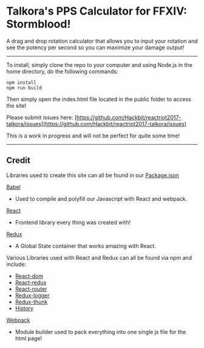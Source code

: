 # Talkora's PPS Calculator for FFXIV: Stormblood!

A drag and drop rotation calculator that allows you to input your rotation and see the potency per second so you can maximize your damage output!
***
To install, simply clone the repo to your computer and using Node.js in the home directory, do the following commands:
```
npm install
npm run build
```
Then simply open the index.html file located in the public folder to access the site!

Please submit issues here: [https://github.com/Hackbit/reactriot2017-talkora/issues](https://github.com/Hackbit/reactriot2017-talkora/issues)

This is a work in progress and will not be perfect for quite some time!

---

## Credit

Libraries used to create this site can all be found in our [Package.json](https://github.com/Hackbit/reactriot2017-talkora/blob/master/package.json)

[Babel](https://babeljs.io/)
* Used to compile and polyfill our Javascript with React and webpack.

[React](https://facebook.github.io/react/)
* Frontend library every thing was created with!

[Redux](http://redux.js.org/)
* A Global State container that works amazing with React.

Various Libraries used with React and Redux can all be found via npm and include:
* [React-dom](https://www.npmjs.com/package/react-dom)
* [React-redux](https://www.npmjs.com/package/react-redux)
* [React-router](https://www.npmjs.com/package/react-router)
* [Redux-logger](https://www.npmjs.com/package/redux-logger)
* [Redux-thunk](https://www.npmjs.com/package/redux-thunk)
* [History](https://www.npmjs.com/package/history)

[Webpack](https://webpack.github.io/)
* Module builder used to pack everything into one single js file for the html page!

